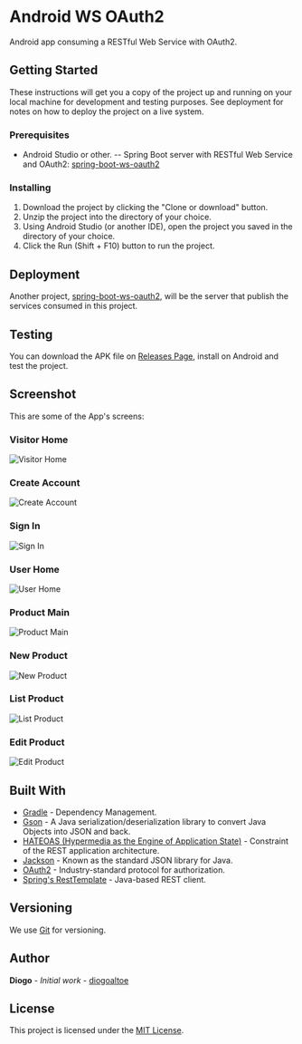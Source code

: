 # Android WS OAuth2

Android app consuming a RESTful Web Service with OAuth2.

## Getting Started

These instructions will get you a copy of the project up and running on your local machine for development and testing purposes. See deployment for notes on how to deploy the project on a live system.

### Prerequisites

- Android Studio or other.
-- Spring Boot server with RESTful Web Service and OAuth2: [spring-boot-ws-oauth2](https://github.com/diogoaltoe/spring-boot-ws-oauth2)

### Installing

1. Download the project by clicking the "Clone or download" button.
2. Unzip the project into the directory of your choice.
3. Using Android Studio (or another IDE), open the project you saved in the directory of your choice.
4. Click the Run (Shift + F10) button to run the project.

## Deployment

Another project, [spring-boot-ws-oauth2](https://github.com/diogoaltoe/spring-boot-ws-oauth2), will be the server that publish the services consumed in this project.

## Testing

You can download the APK file on [Releases Page](https://github.com/diogoaltoe/android-ws-oauth2/releases), install on Android and test the project.

## Screenshot

This are some of the App's screens:

### Visitor Home

![Visitor Home](screenshot/01-visitor-home.jpg)

### Create Account

![Create Account](screenshot/02-create-account.jpg)

### Sign In

![Sign In](screenshot/03-sign-in.jpg)

### User Home

![User Home](screenshot/04-user-home.jpg)

### Product Main

![Product Main](screenshot/05-product-main.jpg)

### New Product

![New Product](screenshot/06-new-product.jpg)

### List Product

![List Product](screenshot/07-list-product.jpg)

### Edit Product

![Edit Product](screenshot/08-edit-product.jpg)

## Built With

- [Gradle](https://gradle.org/) - Dependency Management.
- [Gson](https://github.com/google/gson) - A Java serialization/deserialization library to convert Java Objects into JSON and back.
- [HATEOAS (Hypermedia as the Engine of Application State)](https://spring.io/understanding/HATEOAS) - Constraint of the REST application architecture.
- [Jackson](https://github.com/FasterXML/jackson) - Known as the standard JSON library for Java.
- [OAuth2](https://oauth.net/2/) - Industry-standard protocol for authorization.
- [Spring's RestTemplate](https://docs.spring.io/autorepo/docs/spring-android/1.0.x/reference/html/rest-template.html) - Java-based REST client.

## Versioning

We use [Git](https://git-scm.com/) for versioning.

## Author

**Diogo** - *Initial work* - [diogoaltoe](https://github.com/diogoaltoe)

## License

This project is licensed under the [MIT License](LICENSE.md).
